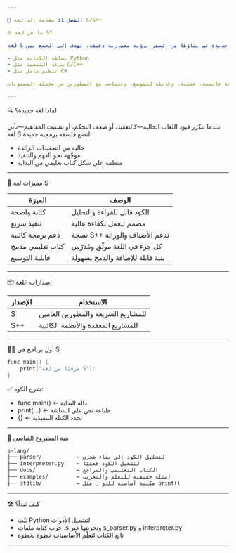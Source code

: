 ```yaml
---

📘 الفصل 1: مقدمة إلى لغة S/S++

🌐 ما هي لغة S؟

لغة S هي لغة برمجية جديدة تم بناؤها من الصفر برؤية معمارية دقيقة، تهدف إلى الجمع بين:

- بساطة الكتابة مثل Python  
- سرعة التنفيذ مثل C/C++  
- تنظيم شامل مثل C#  

تم تصميمها لتكون لغة عالمية، عملية، وقابلة للتوسع، وتتناسب مع المطورين من مختلف المستويات.

---
```


🔍 لماذا لغة جديدة؟

عندما تتكرر قيود اللغات الحالية—كالتعقيد، أو ضعف التحكم، أو تشتيت المفاهيم—تأتي لغة S لتضع فلسفة برمجية جديدة:

- خالية من التعقيدات الزائدة
- موجّهة نحو الفهم والتنفيذ
- منظمة على شكل كتاب تعليمي من البداية

---

🎯 مميزات لغة S

| الميزة            | الوصف                            |
|--------------------|----------------------------------|
| كتابة واضحة         | الكود قابل للقراءة والتحليل       |
| تنفيذ سريع          | مصمم ليعمل بكفاءة عالية           |
| دعم برمجة كائنية    | نسخة S++ تدعم الأصناف والوراثة     |
| كتاب تعليمي مدمج    | كل جزء في اللغة موثّق ومُدرّس       |
| قابلية التوسيع      | بنية قابلة للإضافة والدمج بسهولة   |

---

📦 إصدارات اللغة

| الإصدار | الاستخدام                         |
|---------|------------------------------------|
| S       | للمشاريع السريعة والمطورين العامين |
| S++     | للمشاريع المعقدة والأنظمة الكائنية |

---

👨‍💻 أول برنامج في S

```s
func main() {
    print("مرحبًا من لغة S");
}
```

✅ شرح الكود:
- func main() ← دالة البداية
- print(...) ← طباعة نص على الشاشة
- {} ← تحدد الكتلة التنفيذية

---

📁 بنية المشروع القياسي

```txt
s-lang/
├── parser/           ← لتحليل الكود إلى بناء شجري
├── interpreter.py    ← لتشغيل الكود فعليًا
├── docs/             ← الكتاب التعليمي والمراجع
├── examples/         ← أمثلة حقيقية للتعلم والتجريب
├── stdlib/           ← مكتبة أساسية للدوال مثل print()
```

---

🛠️ كيف تبدأ؟

- ثبّت Python لتشغيل الأدوات
- جرب كتابة ملفات .s وتجربتها عبر s_parser.py و interpreter.py
- تابع الكتاب لتعلّم الأساسيات خطوة بخطوة

---
